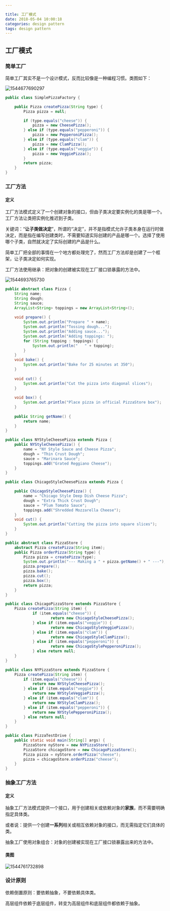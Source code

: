 ```yaml
---

title: 工厂模式
date: 2018-05-04 10:00:18
categories: design pattern
tags: design pattern
---
```


## 工厂模式

### 简单工厂

简单工厂其实不是一个设计模式，反而比较像是一种编程习惯。类图如下：

![1544677690297](.\images\1544677690297.png)

```java
public class SimplePizzaFactory {

	public Pizza createPizza(String type) {
		Pizza pizza = null;

		if (type.equals("cheese")) {
			pizza = new CheesePizza();
		} else if (type.equals("pepperoni")) {
			pizza = new PepperoniPizza();
		} else if (type.equals("clam")) {
			pizza = new ClamPizza();
		} else if (type.equals("veggie")) {
			pizza = new VeggiePizza();
		}
		return pizza;
	}
}
```



### 工厂方法

#### 定义

工厂方法模式定义了一个创建对象的接口，但由子类决定要实例化的类是哪一个。工厂方法让类把实例化推迟到子类。

关键词：“**让子类做决定**”，所谓的“决定”，并不是指模式允许子类本身在运行时做决定，而是指在编写创建类时，不需要知道实际创建的产品是哪一个。选择了使用哪个子类，自然就决定了实际创建的产品是什么。

简单工厂把全部的事情在一个地方都处理完了，然而工厂方法却是创建了一个框架，让子类决定如何实现。

工厂方法使用继承：把对象的创建被实现在工厂接口锁暴露的方法中。

![1544693765730](.\images\1544693765730.png)



```java
public abstract class Pizza {
	String name;
	String dough;
	String sauce;
	ArrayList<String> toppings = new ArrayList<String>();
 
	void prepare() {
		System.out.println("Prepare " + name);
		System.out.println("Tossing dough...");
		System.out.println("Adding sauce...");
		System.out.println("Adding toppings: ");
		for (String topping : toppings) {
			System.out.println("   " + topping);
		}
	} 
	void bake() {
		System.out.println("Bake for 25 minutes at 350");
	}
 
	void cut() {
		System.out.println("Cut the pizza into diagonal slices");
	}
  
	void box() {
		System.out.println("Place pizza in official PizzaStore box");
	}
 
	public String getName() {
		return name;
	}
}
```

```java
public class NYStyleCheesePizza extends Pizza {
	public NYStyleCheesePizza() { 
		name = "NY Style Sauce and Cheese Pizza";
		dough = "Thin Crust Dough";
		sauce = "Marinara Sauce";
		toppings.add("Grated Reggiano Cheese");
	}
}

```

```java
public class ChicagoStyleCheesePizza extends Pizza {

	public ChicagoStyleCheesePizza() { 
		name = "Chicago Style Deep Dish Cheese Pizza";
		dough = "Extra Thick Crust Dough";
		sauce = "Plum Tomato Sauce";
		toppings.add("Shredded Mozzarella Cheese");
	}
	void cut() {
		System.out.println("Cutting the pizza into square slices");
	}
}
```

```java
public abstract class PizzaStore {
	abstract Pizza createPizza(String item);
	public Pizza orderPizza(String type) {
		Pizza pizza = createPizza(type);
		System.out.println("--- Making a " + pizza.getName() + " ---");
		pizza.prepare();
		pizza.bake();
		pizza.cut();
		pizza.box();
		return pizza;
	}
}
```

```java
public class ChicagoPizzaStore extends PizzaStore {
	Pizza createPizza(String item) {
        	if (item.equals("cheese")) {
            		return new ChicagoStyleCheesePizza();
        	} else if (item.equals("veggie")) {
        	    	return new ChicagoStyleVeggiePizza();
        	} else if (item.equals("clam")) {
        	    	return new ChicagoStyleClamPizza();
        	} else if (item.equals("pepperoni")) {
            		return new ChicagoStylePepperoniPizza();
        	} else return null;
	}
}
```

```java
public class NYPizzaStore extends PizzaStore {
	Pizza createPizza(String item) {
		if (item.equals("cheese")) {
			return new NYStyleCheesePizza();
		} else if (item.equals("veggie")) {
			return new NYStyleVeggiePizza();
		} else if (item.equals("clam")) {
			return new NYStyleClamPizza();
		} else if (item.equals("pepperoni")) {
			return new NYStylePepperoniPizza();
		} else return null;
	}
}
```

```java
public class PizzaTestDrive {
	public static void main(String[] args) {
		PizzaStore nyStore = new NYPizzaStore();
		PizzaStore chicagoStore = new ChicagoPizzaStore();
		Pizza pizza = nyStore.orderPizza("cheese");
		pizza = chicagoStore.orderPizza("cheese");
	}
}
```



### 抽象工厂方法

#### 定义

抽象工厂方法模式提供一个接口，用于创建相关或依赖对象的**家族**，而不需要明确指定具体类。

或者说：提供一个创建**一系列**相关或相互依赖对象的接口，而无需指定它们具体的类。

抽象工厂使用对象组合：对象的创建被实现在工厂接口锁暴露出来的方法中。

#### 类图

![1544761732898](.\images\1544761732898.png)







### 设计原则

依赖倒置原则：要依赖抽象，不要依赖具体类。

高层组件依赖于底层组件，转变为高层组件和底层组件都依赖于抽象。